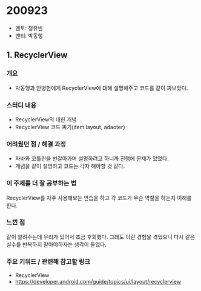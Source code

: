 # 200923

- 멘토: 정유빈
- 멘티: 박동행

## 1. RecyclerView

### 개요
- 박동행과 안병헌에게 RecyclerView에 대해 설명해주고 코드를 같이 짜보았다.

### 스터디 내용
- RecyclerView의 대한 개념
- RecyclerView 코드 짜기(item layout, adaoter)

### 어려웠던 점 / 해결 과정
- 자바와 코틀린을 번갈아가며 설명하려고 하니까 진행에 문제가 있었다.
- 개념을 같이 설명하고 코드는 각자 해야할 것 같다.

### 이 주제를 더 잘 공부하는 법
RecyclerView를 자주 사용해보는 연습을 하고 각 코드가 무슨 역할을 하는지 이해를 한다.

### 느낀 점
같이 알려주는데 무리가 있어서 조금 후회했다. 그래도 이런 경험을 겪었으니 다시 같은 실수를 반복하지 말아야하자는 생각이 들었다.

### 주요 키워드 / 관련해 참고할 링크  
- RecyclerView
- https://developer.android.com/guide/topics/ui/layout/recyclerview